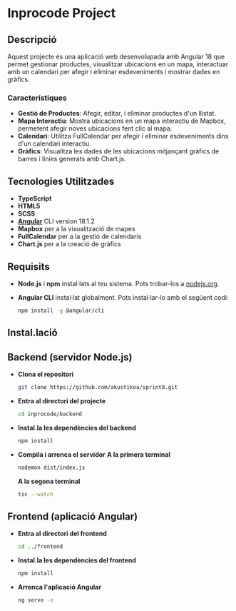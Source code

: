 # Inprocode Project

## Descripció

Aquest projecte és una aplicació web desenvolupada amb Angular 18 que permet gestionar productes, visualitzar ubicacions en un mapa, interactuar amb un calendari per afegir i eliminar esdeveniments i mostrar dades en gràfics.

### Característiques

- **Gestió de Productes**: Afegir, editar, i eliminar productes d'un llistat.
- **Mapa Interactiu**: Mostra ubicacions en un mapa interactiu de Mapbox, permetent afegir noves ubicacions fent clic al mapa.
- **Calendari**: Utilitza FullCalendar per afegir i eliminar esdeveniments dins d'un calendari interactiu.
- **Gràfics**: Visualitza les dades de les ubicacions mitjançant gràfics de barres i línies generats amb Chart.js.

## Tecnologies Utilitzades

- **TypeScript**
- **HTML5**
- **SCSS**
- **[Angular](https://angular.dev/installation)** CLI version 18.1.2
- **Mapbox** per a la visualització de mapes
- **FullCalendar** per a la gestió de calendaris
- **Chart.js** per a la creació de gràfics

## Requisits

- **Node.js** i **npm** instal·lats al teu sistema. Pots trobar-los a [nodejs.org](https://nodejs.org/en).
- **Angular CLI** instal·lat globalment. Pots instal·lar-lo amb el següent codi:

  ```bash
  npm install -g @angular/cli
  ```

## Instal.lació

## Backend (servidor Node.js)

- **Clona el repositori**

  ```bash
  git clone https://github.com/akustikoa/sprint8.git

  ```

- **Entra al directori del projecte**

  ```bash
  cd inprocode/backend

  ```

- **Instal.la les dependències del backend**

  ```bash
  npm install

  ```

- **Compila i arrenca el servidor**
  **A la primera terminal**

  ```bash
  nodemon dist/index.js
  ```

  **A la segona terminal**

  ```bash
  tsc --watch
  ```

## Frontend (aplicació Angular)

- **Entra al directori del frontend**

  ```bash
  cd ../frontend
  ```

- **Instal.la les dependències del frontend**

  ```bash
  npm install
  ```

- **Arrenca l'aplicació Angular**

  ```bash
  ng serve -o
  ```
